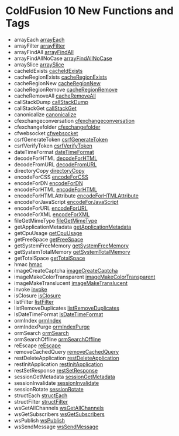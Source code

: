 # ColdFusion 10 New Functions and Tags

- arrayEach [arrayEach](../functions/arrayeach.md)
- arrayFilter [arrayFilter](../functions/arrayfilter.md)
- arrayFindAll [arrayFindAll](../functions/arrayfindall.md)
- arrayFindAllNoCase [arrayFindAllNoCase](../functions/arrayfindallnocase.md)
- arraySlice [arraySlice](../functions/arrayslice.md)
- cacheIdExists [cacheIdExists](../functions/cacheidexists.md)
- cacheRegionExists [cacheRegionExists](../functions/cacheregionexists.md)
- cacheRegionNew [cacheRegionNew](../functions/cacheregionnew.md)
- cacheRegionRemove [cacheRegionRemove](../functions/cacheregionremove.md)
- cacheRemoveAll [cacheRemoveAll](../functions/cacheremoveall.md)
- callStackDump [callStackDump](../functions/callstackdump.md)
- callStackGet [callStackGet](../functions/callstackget.md)
- canonicalize [canonicalize](../functions/canonicalize.md)
- cfexchangeconversation [cfexchangeconversation](../tags/cfexchangeconversation.md)
- cfexchangefolder [cfexchangefolder](../tags/cfexchangefolder.md)
- cfwebsocket [cfwebsocket](../tags/cfwebsocket.md)
- csrfGenerateToken [csrfGenerateToken](../functions/csrfgeneratetoken.md)
- csrfVerifyToken [csrfVerifyToken](../functions/csrfverifytoken.md)
- dateTimeFormat [dateTimeFormat](../functions/datetimeformat.md)
- decodeForHTML [decodeForHTML](../functions/decodeforhtml.md)
- decodeFromURL [decodeFromURL](../functions/decodefromurl.md)
- directoryCopy [directoryCopy](../functions/directorycopy.md)
- encodeForCSS [encodeForCSS](../functions/encodeforcss.md)
- encodeForDN [encodeForDN](../functions/encodefordn.md)
- encodeForHTML [encodeForHTML](../functions/encodeforhtml.md)
- encodeForHTMLAttribute [encodeForHTMLAttribute](../functions/encodeforhtmlattribute.md)
- encodeForJavaScript [encodeForJavaScript](../functions/encodeforjavascript.md)
- encodeForURL [encodeForURL](../functions/encodeforurl.md)
- encodeForXML [encodeForXML](../functions/encodeforxml.md)
- fileGetMimeType [fileGetMimeType](../functions/filegetmimetype.md)
- getApplicationMetadata [getApplicationMetadata](../functions/getapplicationmetadata.md)
- getCpuUsage [getCpuUsage](../functions/getcpuusage.md)
- getFreeSpace [getFreeSpace](../functions/getfreespace.md)
- getSystemFreeMemory [getSystemFreeMemory](../functions/getsystemfreememory.md)
- getSystemTotalMemory [getSystemTotalMemory](../functions/getsystemtotalmemory.md)
- getTotalSpace [getTotalSpace](../functions/gettotalspace.md)
- hmac [hmac](../functions/hmac.md)
- imageCreateCaptcha [imageCreateCaptcha](../functions/imagecreatecaptcha.md)
- imageMakeColorTransparent [imageMakeColorTransparent](../functions/imagemakecolortransparent.md)
- imageMakeTranslucent [imageMakeTranslucent](../functions/imagemaketranslucent.md)
- invoke [invoke](../functions/invoke.md)
- isClosure [isClosure](../functions/isclosure.md)
- listFilter [listFilter](../functions/listfilter.md)
- listRemoveDuplicates [listRemoveDuplicates](../functions/listremoveduplicates.md)
- lsDateTimeFormat [lsDateTimeFormat](../functions/lsdatetimeformat.md)
- ormIndex [ormIndex](../functions/ormindex.md)
- ormIndexPurge [ormIndexPurge](../functions/ormindexpurge.md)
- ormSearch [ormSearch](../functions/ormsearch.md)
- ormSearchOffline [ormSearchOffline](../functions/ormsearchoffline.md)
- reEscape [reEscape](../functions/reescape.md)
- removeCachedQuery [removeCachedQuery](../functions/removecachedquery.md)
- restDeleteApplication [restDeleteApplication](../functions/restdeleteapplication.md)
- restInitApplication [restInitApplication](../functions/restinitapplication.md)
- restSetResponse [restSetResponse](../functions/restsetresponse.md)
- sessionGetMetadata [sessionGetMetadata](../functions/sessiongetmetadata.md)
- sessionInvalidate [sessionInvalidate](../functions/sessioninvalidate.md)
- sessionRotate [sessionRotate](../functions/sessionrotate.md)
- structEach [structEach](../functions/structeach.md)
- structFilter [structFilter](../functions/structfilter.md)
- wsGetAllChannels [wsGetAllChannels](../functions/wsgetallchannels.md)
- wsGetSubscribers [wsGetSubscribers](../functions/wsgetsubscribers.md)
- wsPublish [wsPublish](../functions/wspublish.md)
- wsSendMessage [wsSendMessage](../functions/wssendmessage.md)
